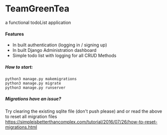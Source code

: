# TeamGreenTea

a functional todoList application

#### Features
- In built authentication (logging in / signing up)
- In built Django Administration dashboard
- Simple todo list with logging for all CRUD Methods


##### How to start:
```
python3 manage.py makemigrations
python3 manage.py migrate
python3 manage.py runserver
```

##### Migrations have an issue?
Try clearing the existing sqlite file (don't push please) and or read the above to reset all migration files
https://simpleisbetterthancomplex.com/tutorial/2016/07/26/how-to-reset-migrations.html

